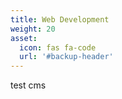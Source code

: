 ```yaml
---
title: Web Development
weight: 20
asset:
  icon: fas fa-code
  url: '#backup-header'
---
```

test cms
